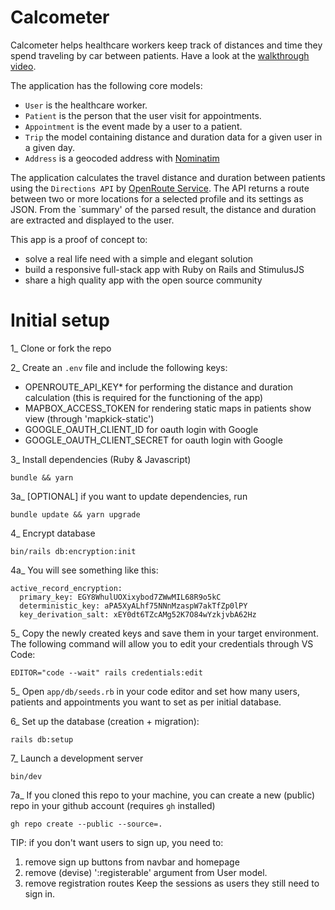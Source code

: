 # Calcometer

Calcometer helps healthcare workers keep track of distances and time they spend traveling by car between patients. Have a look at the [walkthrough video](https://www.youtube.com/watch?v=P50Yu_BbbCo).

The application has the following core models:

- `User` is the healthcare worker.
- `Patient` is the person that the user visit for appointments.
- `Appointment` is the event made by a user to a patient.
- `Trip` the model containing distance and duration data for a given user in a given day.
- `Address` is a geocoded address with [Nominatim](https://nominatim.org/)

The application calculates the travel distance and duration between patients using the `Directions API` by [OpenRoute Service](https://openrouteservice.org/dev/#/api-docs/v2/directions/%7Bprofile%7D/json/post). The API returns a route between two or more locations for a selected profile and its settings as JSON. From the `summary' of the parsed result, the distance and duration are extracted and displayed to the user.

This app is a proof of concept to:
- solve a real life need with a simple and elegant solution
- build a responsive full-stack app with Ruby on Rails and StimulusJS
- share a high quality app with the open source community

# Initial setup

1_ Clone or fork the repo

2_ Create an `.env` file and include the following keys:
- OPENROUTE_API_KEY* for performing the distance and duration calculation (this is required for the functioning of the app)
- MAPBOX_ACCESS_TOKEN for rendering static maps in patients show view (through 'mapkick-static')
- GOOGLE_OAUTH_CLIENT_ID for oauth login with Google
- GOOGLE_OAUTH_CLIENT_SECRET for oauth login with Google

3_ Install dependencies (Ruby & Javascript)
```
bundle && yarn
```
3a_ [OPTIONAL] if you want to update dependencies, run
```
bundle update && yarn upgrade
```

4_ Encrypt database
```
bin/rails db:encryption:init
```
4a_ You will see something like this:
```
active_record_encryption:
  primary_key: EGY8WhulUOXixybod7ZWwMIL68R9o5kC
  deterministic_key: aPA5XyALhf75NNnMzaspW7akTfZp0lPY
  key_derivation_salt: xEY0dt6TZcAMg52K7O84wYzkjvbA62Hz
```

5_ Copy the newly created keys and save them in your target environment. The following command will allow you to edit your credentials through VS Code:

```
EDITOR="code --wait" rails credentials:edit
```

5_ Open `app/db/seeds.rb` in your code editor and set how many users, patients and appointments you want to set as per initial database.

6_ Set up the database (creation + migration):
```
rails db:setup
```
7_ Launch a development server
```
bin/dev
```
7a_ If you cloned this repo to your machine, you can create a new (public) repo in your github account (requires `gh` installed)
```
gh repo create --public --source=.
```

TIP: if you don't want users to sign up, you need to:
1. remove sign up buttons from navbar and homepage
2. remove (devise) ':registerable' argument from User model.
3. remove registration routes
Keep the sessions as users they still need to sign in.
